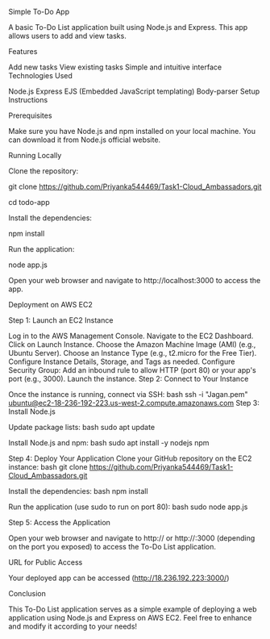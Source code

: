 Simple To-Do App

A basic To-Do List application built using Node.js and Express. This app allows users to add and view tasks.

Features

Add new tasks
View existing tasks
Simple and intuitive interface
Technologies Used

Node.js
Express
EJS (Embedded JavaScript templating)
Body-parser
Setup Instructions

Prerequisites

Make sure you have Node.js and npm installed on your local machine. You can download it from Node.js official website.

Running Locally

Clone the repository:

git clone https://github.com/Priyanka544469/Task1-Cloud_Ambassadors.git

cd todo-app

Install the dependencies:

npm install

Run the application:

node app.js

Open your web browser and navigate to http://localhost:3000 to access the app.

Deployment on AWS EC2

Step 1: Launch an EC2 Instance

Log in to the AWS Management Console.
Navigate to the EC2 Dashboard.
Click on Launch Instance.
Choose the Amazon Machine Image (AMI) (e.g., Ubuntu Server).
Choose an Instance Type (e.g., t2.micro for the Free Tier).
Configure Instance Details, Storage, and Tags as needed.
Configure Security Group:
Add an inbound rule to allow HTTP (port 80) or your app's port (e.g., 3000).
Launch the instance.
Step 2: Connect to Your Instance

Once the instance is running, connect via SSH: bash ssh -i "Jagan.pem" ubuntu@ec2-18-236-192-223.us-west-2.compute.amazonaws.com
Step 3: Install Node.js

Update package lists: bash sudo apt update

Install Node.js and npm: bash sudo apt install -y nodejs npm

Step 4: Deploy Your Application
Clone your GitHub repository on the EC2 instance: bash git clone https://github.com/Priyanka544469/Task1-Cloud_Ambassadors.git

Install the dependencies: bash npm install

Run the application (use sudo to run on port 80): bash sudo node app.js

Step 5: Access the Application

Open your web browser and navigate to http://<your-ec2-public-ip> or http://<your-ec2-public-ip>:3000 (depending on the port you exposed) to access the To-Do List application.

URL for Public Access

Your deployed app can be accessed (http://18.236.192.223:3000/)

Conclusion

This To-Do List application serves as a simple example of deploying a web application using Node.js and Express on AWS EC2. Feel free to enhance and modify it according to your needs!
